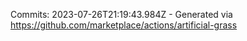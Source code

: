 Commits: 2023-07-26T21:19:43.984Z - Generated via https://github.com/marketplace/actions/artificial-grass
<br>
